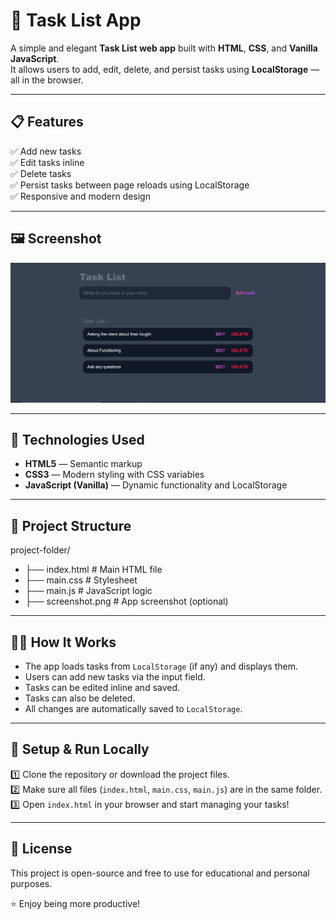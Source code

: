 # 📝 Task List App

A simple and elegant **Task List web app** built with **HTML**, **CSS**, and **Vanilla JavaScript**.  
It allows users to add, edit, delete, and persist tasks using **LocalStorage** — all in the browser.

---

## 📋 Features

✅ Add new tasks  
✅ Edit tasks inline  
✅ Delete tasks  
✅ Persist tasks between page reloads using LocalStorage  
✅ Responsive and modern design

---

## 🖼️ Screenshot

<img src="./file/screenshot.PNG" alt="todo list app Project Screenshot">


---

## 🚀 Technologies Used

- **HTML5** — Semantic markup
- **CSS3** — Modern styling with CSS variables
- **JavaScript (Vanilla)** — Dynamic functionality and LocalStorage

---

## 📂 Project Structure

project-folder/
- ├── index.html # Main HTML file
- ├── main.css # Stylesheet
- ├── main.js # JavaScript logic
- ├── screenshot.png # App screenshot (optional)

---

## 🧑‍💻 How It Works

- The app loads tasks from `LocalStorage` (if any) and displays them.
- Users can add new tasks via the input field.
- Tasks can be edited inline and saved.
- Tasks can also be deleted.
- All changes are automatically saved to `LocalStorage`.

---

## 🔧 Setup & Run Locally

1️⃣ Clone the repository or download the project files.  
2️⃣ Make sure all files (`index.html`, `main.css`, `main.js`) are in the same folder.  
3️⃣ Open `index.html` in your browser and start managing your tasks!

---

## 📜 License

This project is open-source and free to use for educational and personal purposes.

⭐ Enjoy being more productive!
